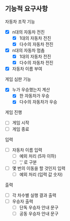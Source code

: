 ## 기능적 요구사항

자동차 조작 기능

- [x] n대의 자동차 전진
    - [x] 1대의 자동차 전진
    - [x] 다수의 자동차 전진
- [x] n대의 자동차 멈춤
    - [x] 1대의 자동차 전진
    - [x] 다수의 자동차 전진
- [x] 자동차 이름 부여

게임 심판 기능

- [x] 누가 우승했는지 계산
  - [x] 한 자동차가 우승
  - [x] 다수의 자동차가 우승

게임 진행

- [ ] 게임 시작
- [ ] 게임 종료

입력

- [ ] 자동차 이름 입력
    - [ ] 예외 처리 (5자 이하)
    - [ ] ',' 로 구분
- [ ] 몇 번의 이동을 할 것인지 입력
    - [ ] 예외 처리 (입력 값 숫자)

출력

- [ ] 각 차수별 실행 결과 출력
- [ ] 우승자 출력
    - [ ] 단독 우승자 안내 문구
    - [ ] 공동 우승자 안내 문구